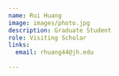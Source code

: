 ```yaml
---
name: Rui Huang
image: images/photo.jpg
description: Graduate Student
role: Visiting Scholar
links:
  email: rhuang44@jh.edu
  
---
```


